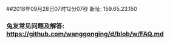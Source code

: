 ##2018年09月28日07时12分07秒 新址: 159.65.23.150
### 兔友常见问题及解答: https://github.com/wanggonging/d/blob/w/FAQ.md
